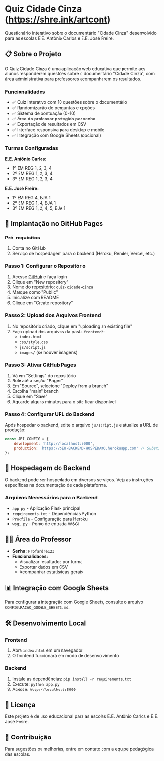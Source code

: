 # Quiz Cidade Cinza (https://shre.ink/artcont)

Questionário interativo sobre o documentário "Cidade Cinza" desenvolvido para as escolas E.E. Antônio Carlos e E.E. José Freire.

## 📋 Sobre o Projeto

O Quiz Cidade Cinza é uma aplicação web educativa que permite aos alunos responderem questões sobre o documentário "Cidade Cinza", com área administrativa para professores acompanharem os resultados.

### Funcionalidades

- ✅ Quiz interativo com 10 questões sobre o documentário
- ✅ Randomização de perguntas e opções
- ✅ Sistema de pontuação (0-10)
- ✅ Área do professor protegida por senha
- ✅ Exportação de resultados em CSV
- ✅ Interface responsiva para desktop e mobile
- ✅ Integração com Google Sheets (opcional)

### Turmas Configuradas

**E.E. Antônio Carlos:**
- 1º EM REG 1, 2, 3, 4
- 2º EM REG 1, 2, 3, 4
- 3º EM REG 1, 2, 3, 4

**E.E. José Freire:**
- 1º EM REG 4, EJA 1
- 2º EM REG 1, 4, EJA 1
- 3º EM REG 1, 2, 4, 5, EJA 1

## 🚀 Implantação no GitHub Pages

### Pré-requisitos

1. Conta no GitHub
2. Serviço de hospedagem para o backend (Heroku, Render, Vercel, etc.)

### Passo 1: Configurar o Repositório

1. Acesse [GitHub](https://github.com) e faça login
2. Clique em "New repository"
3. Nome do repositório: `quiz-cidade-cinza`
4. Marque como "Public"
5. Inicialize com README
6. Clique em "Create repository"

### Passo 2: Upload dos Arquivos Frontend

1. No repositório criado, clique em "uploading an existing file"
2. Faça upload dos arquivos da pasta `frontend/`:
   - `index.html`
   - `css/style.css`
   - `js/script.js`
   - `images/` (se houver imagens)

### Passo 3: Ativar GitHub Pages

1. Vá em "Settings" do repositório
2. Role até a seção "Pages"
3. Em "Source", selecione "Deploy from a branch"
4. Escolha "main" branch
5. Clique em "Save"
6. Aguarde alguns minutos para o site ficar disponível

### Passo 4: Configurar URL do Backend

Após hospedar o backend, edite o arquivo `js/script.js` e atualize a URL de produção:

```javascript
const API_CONFIG = {
    development: 'http://localhost:5000',
    production: 'https://SEU-BACKEND-HOSPEDADO.herokuapp.com' // Substitua pela URL real
};
```

## 🔧 Hospedagem do Backend

O backend pode ser hospedado em diversos serviços. Veja as instruções específicas na documentação de cada plataforma.

### Arquivos Necessários para o Backend

- `app.py` - Aplicação Flask principal
- `requirements.txt` - Dependências Python
- `Procfile` - Configuração para Heroku
- `wsgi.py` - Ponto de entrada WSGI

## 👨‍🏫 Área do Professor

- **Senha:** `Profandre123`
- **Funcionalidades:**
  - Visualizar resultados por turma
  - Exportar dados em CSV
  - Acompanhar estatísticas gerais

## 📊 Integração com Google Sheets

Para configurar a integração com Google Sheets, consulte o arquivo `CONFIGURACAO_GOOGLE_SHEETS.md`.

## 🛠️ Desenvolvimento Local

### Frontend
1. Abra `index.html` em um navegador
2. O frontend funcionará em modo de desenvolvimento

### Backend
1. Instale as dependências: `pip install -r requirements.txt`
2. Execute: `python app.py`
3. Acesse: `http://localhost:5000`

## 📝 Licença

Este projeto é de uso educacional para as escolas E.E. Antônio Carlos e E.E. José Freire.

## 🤝 Contribuição

Para sugestões ou melhorias, entre em contato com a equipe pedagógica das escolas.

